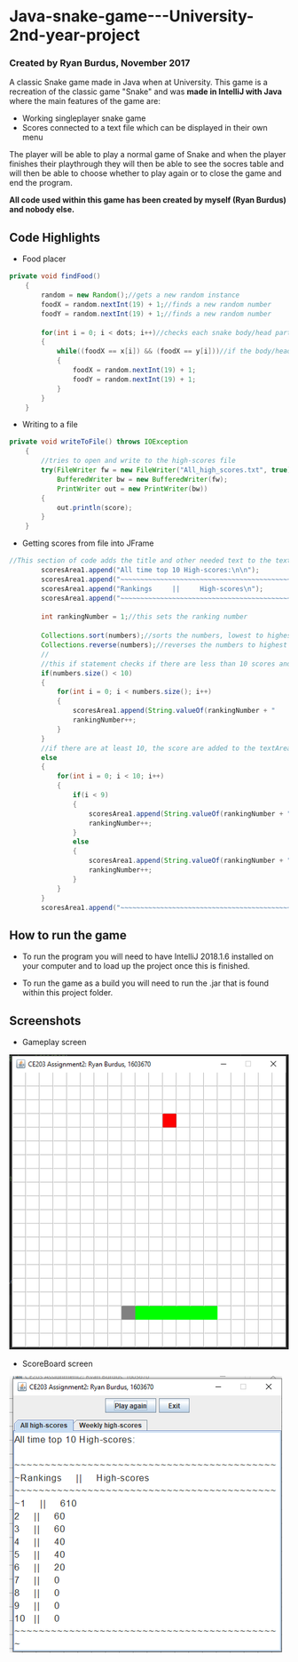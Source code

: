 # Java-snake-game---University-2nd-year-project
### Created by Ryan Burdus, November 2017
A classic Snake game made in Java when at University.
This game is a recreation of the classic game "Snake" and was **made in IntelliJ with Java** where the main features of the game are: 
- Working singleplayer snake game
- Scores connected to a text file which can be displayed in their own menu

The player will be able to play a normal game of Snake and when the player finishes their playthrough they will then be able to see the socres table and will then be able to choose whether to play again or to close the game and end the program. 

**All code used within this game has been created by myself (Ryan Burdus) and nobody else.**

## Code Highlights

- Food placer 
```Java
private void findFood()
    {
        random = new Random();//gets a new random instance
        foodX = random.nextInt(19) + 1;//finds a new random number
        foodY = random.nextInt(19) + 1;//finds a new random number

        for(int i = 0; i < dots; i++)//checks each snake body/head part
        {
            while((foodX == x[i]) && (foodX == y[i]))//if the body/head of the snake is in the same place as food, it changes the food position
            {
                foodX = random.nextInt(19) + 1;
                foodY = random.nextInt(19) + 1;
            }
        }
    }
```

- Writing to a file
```Java
private void writeToFile() throws IOException
    {
        //tries to open and write to the high-scores file
        try(FileWriter fw = new FileWriter("All_high_scores.txt", true);
            BufferedWriter bw = new BufferedWriter(fw);
            PrintWriter out = new PrintWriter(bw))
        {
            out.println(score);
        }
    }
```

- Getting scores from file into JFrame
```Java
//This section of code adds the title and other needed text to the text area
        scoresArea1.append("All time top 10 High-scores:\n\n");
        scoresArea1.append("~~~~~~~~~~~~~~~~~~~~~~~~~~~~~~~~~~~~~~~~~~~~");
        scoresArea1.append("Rankings     ||     High-scores\n");
        scoresArea1.append("~~~~~~~~~~~~~~~~~~~~~~~~~~~~~~~~~~~~~~~~~~~~");

        int rankingNumber = 1;//this sets the ranking number

        Collections.sort(numbers);//sorts the numbers, lowest to highest
        Collections.reverse(numbers);//reverses the numbers to highest to lowest
        //
        //this if statement checks if there are less than 10 scores and adds them to the textArea
        if(numbers.size() < 10)
        {
            for(int i = 0; i < numbers.size(); i++)
            {
                scoresArea1.append(String.valueOf(rankingNumber + "     ||     " + numbers.get(i) + "\n"));
                rankingNumber++;
            }
        }
        //if there are at least 10, the score are added to the textArea a different way
        else
        {
            for(int i = 0; i < 10; i++)
            {
                if(i < 9)
                {
                    scoresArea1.append(String.valueOf(rankingNumber + "     ||     " + numbers.get(i) + "\n"));
                    rankingNumber++;
                }
                else
                {
                    scoresArea1.append(String.valueOf(rankingNumber + "   ||     " + numbers.get(i) + "\n"));
                    rankingNumber++;
                }
            }
        }
        scoresArea1.append("~~~~~~~~~~~~~~~~~~~~~~~~~~~~~~~~~~~~~~~~~~~~");
```

## How to run the game 
 - To run the program you will need to have IntelliJ 2018.1.6 installed on your computer and to load up the project once this is finished.

- To run the game as a build you will need to run the .jar that is found within this project folder.

## Screenshots

- Gameplay screen

![alt text](https://github.com/Ryan-Paul-Burdus/Java-snake-game---University-2nd-year-project/blob/master/Screenshots/SnakeGameplay.png "Gameplay screen")

- ScoreBoard screen

![alt text](https://github.com/Ryan-Paul-Burdus/Java-snake-game---University-2nd-year-project/blob/master/Screenshots/SnakeScores.png "Scoreboard screen")
